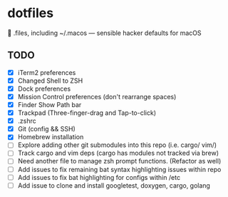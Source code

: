 # dotfiles

🔧 .files, including ~/.macos — sensible hacker defaults for macOS

## TODO
- [x] iTerm2 preferences
- [x] Changed Shell to ZSH
- [x] Dock preferences
- [x] Mission Control preferences (don't rearrange spaces)
- [x] Finder Show Path bar
- [x] Trackpad (Three-finger-drag and Tap-to-click)
- [x] .zshrc
- [x] Git (config && SSH) 
- [x] Homebrew installation
- [ ] Explore adding other git submodules into this repo (i.e. cargo/ vim/)
- [ ] Track cargo and vim deps (cargo has modules not tracked via brew)
- [ ] Need another file to manage zsh prompt functions. (Refactor as well) 
- [ ] Add issues to fix remaining bat syntax highlighting issues within repo
- [ ] Add issues to fix bat highlighting for configs within /etc
- [ ] Add issue to clone and install googletest, doxygen, cargo, golang
